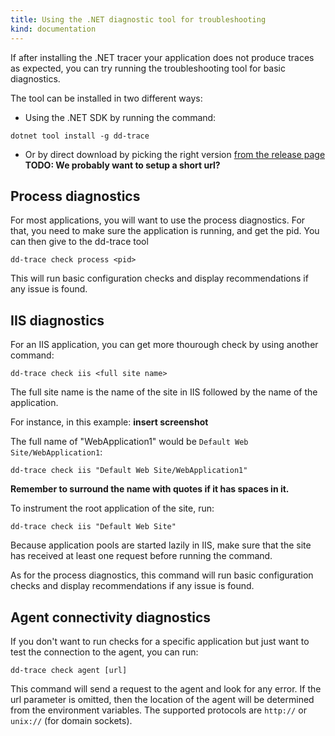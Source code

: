 ```yaml
---
title: Using the .NET diagnostic tool for troubleshooting
kind: documentation
---
```


If after installing the .NET tracer your application does not produce traces as expected, you can try running the troubleshooting tool for basic diagnostics. 

The tool can be installed in two different ways:

- Using the .NET SDK by running the command:
```
dotnet tool install -g dd-trace
```
- Or by direct download by picking the right version [from the release page](https://github.com/DataDog/dd-trace-dotnet/releases)
**TODO: We probably want to setup a short url?**


## Process diagnostics 

For most applications, you will want to use the process diagnostics. For that, you need to make sure the application is running, and get the pid. You can then give to the dd-trace tool
```
dd-trace check process <pid>
```
This will run basic configuration checks and display recommendations if any issue is found.


## IIS diagnostics

For an IIS application, you can get more thourough check by using another command:
```
dd-trace check iis <full site name>
```
The full site name is the name of the site in IIS followed by the name of the application.

For instance, in this example:
**insert screenshot**

The full name of "WebApplication1" would be `Default Web Site/WebApplication1`:
```
dd-trace check iis "Default Web Site/WebApplication1"
```
**Remember to surround the name with quotes if it has spaces in it.**

To instrument the root application of the site, run:
```
dd-trace check iis "Default Web Site"
```

Because application pools are started lazily in IIS, make sure that the site has received at least one request before running the command.

As for the process diagnostics, this command will run basic configuration checks and display recommendations if any issue is found.

## Agent connectivity diagnostics

If you don't want to run checks for a specific application but just want to test the connection to the agent, you can run:
```
dd-trace check agent [url]
```

This command will send a request to the agent and look for any error. If the url parameter is omitted, then the location of the agent will be determined from the environment variables. The supported protocols are `http://` or `unix://` (for domain sockets).









